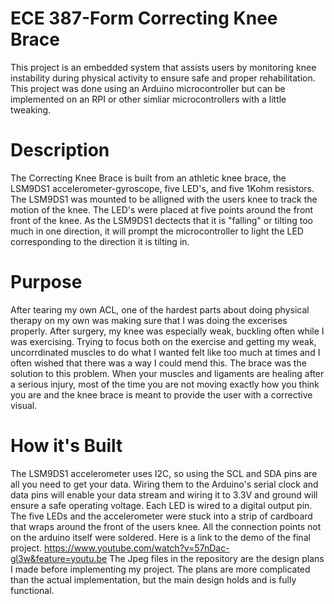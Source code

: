 # ECE 387-Form Correcting Knee Brace
This project is an embedded system that assists users by monitoring knee instability during physical activity to ensure safe and proper rehabilitation. This project was done using an Arduino microcontroller but can be implemented on an RPI or other simliar microcontrollers with a little tweaking. 

# Description
The Correcting Knee Brace is built from an athletic knee brace, the LSM9DS1 accelerometer-gyroscope, five LED's, and five 1Kohm resistors. The LSM9DS1 was mounted to be alligned with the users knee to track the motion of the knee. The LED's were placed at five points around the front front of the knee. As the LSM9DS1 dectects that it is "falling" or tilting too much in one direction, it will prompt the microcontroller to light the LED corresponding to the direction it is tilting in.

# Purpose
After tearing my own ACL, one of the hardest parts about doing physical therapy on my own was making sure that I was doing the excerises properly. After surgery, my knee was especially weak, buckling often while I was exercising. Trying to focus both on the exercise and getting my weak, uncorrdinated muscles to do what I wanted felt like too much at times and I often wished that there was a way I could mend this. The brace was the solution to this problem. When your muscles and ligaments are healing after a serious injury, most of the time you are not moving exactly how you think you are and the knee brace is meant to provide the user with a corrective visual.

# How it's Built
The LSM9DS1 accelerometer uses I2C, so using the SCL and SDA pins are all you need to get your data. Wiring them to the Arduino's serial clock and data pins will enable your data stream and wiring it to 3.3V and ground will ensure a safe operating voltage. Each LED is wired to a digital output pin. The five LEDs and the accelerometer were stuck into a strip of cardboard that wraps around the front of the users knee. All the connection points not on the arduino itself were soldered. Here is a link to the demo of the final project.
https://www.youtube.com/watch?v=57nDac-gl3w&feature=youtu.be
The Jpeg files in the repository are the design plans I made before implementing my project. The plans are more complicated than the actual implementation, but the main design holds and is fully functional.




